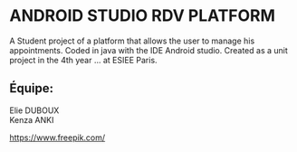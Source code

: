 # ANDROID STUDIO RDV PLATFORM

A Student project of a platform that allows the user to manage his appointments.
Coded in java with the IDE Android studio.
Created as a unit project in the 4th year ... at ESIEE Paris.

## Équipe:
Elie DUBOUX   
Kenza ANKI

https://www.freepik.com/
